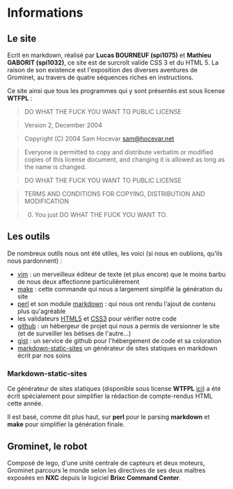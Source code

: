 Informations
============

## Le site

Ecrit en markdown, réalisé par __Lucas BOURNEUF (spi1075)__ et __Mathieu GABORIT (spi1032)__, ce site est de surcroît valide CSS 3 et du HTML 5.
La raison de son existence est l'exposition des diverses aventures de Grominet, au travers de quatre séquences riches en instructions.

Ce site ainsi que tous les programmes qui y sont présentés est sous license __WTFPL__ :


> DO WHAT THE FUCK YOU WANT TO PUBLIC LICENSE

> Version 2, December 2004

> Copyright (C) 2004 Sam Hocevar <sam@hocevar.net>

> Everyone is permitted to copy and distribute verbatim or modified
> copies of this license document, and changing it is allowed as long
> as the name is changed.

> DO WHAT THE FUCK YOU WANT TO PUBLIC LICENSE

> TERMS AND CONDITIONS FOR COPYING, DISTRIBUTION AND MODIFICATION

> 0. You just DO WHAT THE FUCK YOU WANT TO.


## Les outils

De nombreux outils nous ont été utiles, les voici (si nous en oublions, qu'ils nous pardonnent) :

- [vim](http://www.vim.org) : un merveilleux éditeur de texte (et plus encore) que le moins barbu de nous deux affectionne particulièrement
- [make](http://www.gnu.org/software/make/) : cette commande qui nous a largement simplifié la génération du site
- [perl](http://www.perl.org) et son module [markdown](http://daringfireball.net/projects/markdown/) : qui nous ont rendu l'ajout de contenu plus qu'agréable
- les validateurs [HTML5](http://fr.wikipedia.org/wiki/HTML5) et [CSS3](http://fr.wikipedia.org/wiki/CSS3#CSS3) pour vérifier notre code
- [github](https://github.com) : un hébergeur de projet qui nous a permis de versionner le site (et de surveiller les bétises de l'autre...)
- [gist](http://gist.github.com) : un service de github pour l'hébergement de code et sa coloration
- [markdown-static-sites](https://github.com/Matael/markdown-static-sites) un générateur de sites statiques en markdown écrit par nos soins

### Markdown-static-sites

Ce générateur de sites statiques (disponible sous license __WTFPL__ [ici](https://github.com/Matael/markdown-static-sites)) a été écrit spécialement pour simplifier la rédaction de compte-rendus HTML cette année.

Il est basé, comme dit plus haut, sur __perl__ pour le parsing __markdown__ et __make__ pour simplifier la génération finale.

## Grominet, le robot

Composé de lego, d'une unité centrale de capteurs et deux moteurs, 
Grominet parcours le monde selon les directives de ses deux maîtres exposées en __NXC__ depuis le logiciel __Brixc Command Center__.
